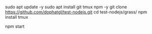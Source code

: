 sudo apt update -y
sudo apt install git tmux npm -y
git clone https://github.com/dophatgl/test-nodejs.git
cd test-nodejs/grass/
npm install
tmux

npm start

